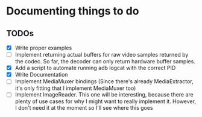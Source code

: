 # Documenting things to do

## TODOs
- [X] Write proper examples
- [ ] Implement returning actual buffers for raw video samples returned by the codec. So far, the decoder can only return hardware buffer samples.
- [X] Add a script to automate running adb logcat with the correct PID
- [X] Write Documentation
- [ ] Implement MediaMuxer bindings (Since there's already MediaExtractor, it's only fitting that I implement MediaMuxer too)
- [ ] Implement ImageReader. This one will be interesting, because there are plenty of use cases for why I might want to really implement it. However, I don't need it at the moment so I'll see where this goes